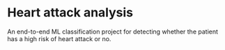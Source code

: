 # Heart attack analysis
An end-to-end ML classification project for detecting whether the patient has a high risk of heart attack or no. 
